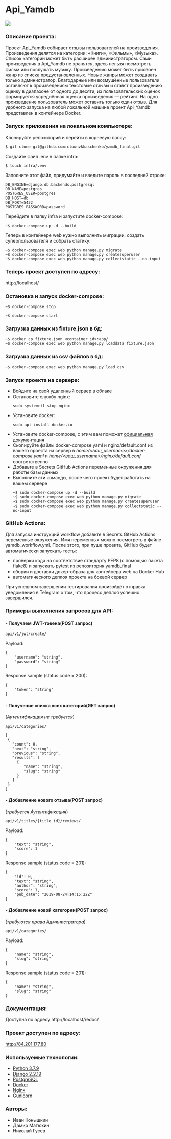 # Api_Yamdb
![](https://github.com/clownvkkaschenko/yamdb_final/actions/workflows/yamdb_workflow.yml/badge.svg)
### Описание проекта:
Проект Api\_Yamdb собирает отзывы пользователей на произведения. Произведения делятся на категории: «Книги», «Фильмы», «Музыка». Список категорий может быть расширен администратором. Сами произведения в Api\_Yamdb не хранятся, здесь нельзя посмотреть фильм или послушать музыку. Произведению может быть присвоен жанр из списка предустановленных. Новые жанры может создавать только администратор. Благодарные или возмущённые пользователи оставляют к произведениям текстовые отзывы и ставят произведению оценку в диапазоне от одного до десяти; из пользовательских оценок формируется усреднённая оценка произведения — рейтинг. На одно произведение пользователь может оставить только один отзыв.
Для удобного запуска на любой локальной машине проект Api_Yamdb представлен в контейнере Docker.
### Запуск приложения на локальном компьютере:
Клонируйте репозиторий и перейти в корневую папку:
```
$ git clone git@github.com:clownvkkaschenko/yamdb_final.git
```
Cоздайте файл .env в папке infra:
```
$ touch infra/.env
```
Заполните этот файл, придумайте и введите пароль в последней строке:
```
DB_ENGINE=django.db.backends.postgresql
DB_NAME=postgres
POSTGRES_USER=postgres
DB_HOST=db
DB_PORT=5432
POSTGRES_PASSWORD=password
```
Перейдите в папку infra и запустите docker-compose:
```
~$ docker-compose up -d --build
```
Теперь в контейнере web нужно выполнить миграции, создать суперпользователя и собрать статику:
```
~$ docker-compose exec web python manage.py migrate
~$ docker-compose exec web python manage.py createsuperuser
~$ docker-compose exec web python manage.py collectstatic --no-input
```
### Теперь проект доступен по адресу:
http://localhost/
### Остановка и запуск docker-compose:
```
~$ docker-compose stop
```
```
~$ docker-compose start
```
### Загрузка данных из fixture.json в бд:
```
~$ docker cp fixture.json <container_id>:app/
~$ docker-compose exec web python manage.py loaddata fixture.json
```
### Загрузка данных из csv файлов в бд:
```
~$ docker-compose exec web python manage.py load_csv
```
### Запуск проекта на сервере:
- Войдите на свой удаленный сервер в облаке
- Остановите службу nginx:
    ```
    sudo systemctl stop nginx
    ```
- Установите docker:
    ```
    sudo apt install docker.io
    ```
- Установите docker-compose, с этим вам поможет [официальная документация](https://docs.docker.com/compose/install/)
- Скопируйте файлы docker-compose.yaml и nginx/default.conf из вашего проекта на сервер в _home/<ваш_username>/docker-compose.yaml_ и _home/<ваш_username>/nginx/default.conf_ соответственно
- Добавьте в Secrets GitHub Actions переменные окружения для работы базы данных
- Выполните эти команды, после чего проект будет работать на вашем сервере
    ```
    ~$ sudo docker-compose up -d --build
    ~$ sudo docker-compose exec web python manage.py migrate
    ~$ sudo docker-compose exec web python manage.py createsuperuser
    ~$ sudo docker-compose exec web python manage.py collectstatic --no-input
    ```
### GitHub Actions:
Для запуска инструкций workflow добавьте в Secrets GitHub Actions переменные окружения. Имя переменных можно посмотреть в файле yamdb_workflow.yml. После этого, при пуше проекта, GitHub будет автоматически запускать тесты:
- проверки кода на соответствие стандарту PEP8 (с помощью пакета flake8) и запускать pytest из репозитория yamdb_final
- сборки и доставки докер-образа для контейнера web на Docker Hub
- автоматического деплоя проекта на боевой сервер

При успешном завершении тестирования произойдёт отправка уведомления в Telegram о том, что процесс деплоя успешно завершился.
### Примеры выполнения запросов для API:
#### - Получаем JWT-токена(POST запрос)
```
api/v1/jwt/create/
```
Payload:
```
{
    "username": "string",
    "password": "string"
}
```
Response sample (status code = 200):
```
{
    "token": "string"
}
```
#### - Получение списка всех категорий(GET запрос)
(*Аутентификация не требуется*)
```
api/v1/categories/
```
```
[
 {
   "count": 0,
   "next": "string",
   "previous": "string",
   "results": [
     {
        "name": "string",
        "slug": "string"
     }
   ]
 }
]
```
#### - Добавление нового отзыва(POST запрос)
(*требуется Аутентификация*)
```
api/v1/titles/{title_id}/reviews/
```
Payload:
```
{
    "text": "string",
    "score": 1
}
```
Response sample (status code = 201):
```
{
    "id": 0,
    "text": "string",
    "author": "string",
    "score": 1,
    "pub_date": "2019-08-24T14:15:22Z"
}
```
#### - Добавление новой категории(POST запрос)
(*требуются права Администратора*)
```
api/v1/categories/
```
Payload:
```
{
    "name": "string",
    "slug": "string"
}
```
Response sample (status code = 201):
```
{
    "name": "string",
    "slug": "string"
}
```
### Документация:
Доступна по адресу http://localhost/redoc/

### Проект доступен по адресу:
http://84.201.177.80

### Используемые технологии:
- [Python 3.7.9](https://www.python.org/)
- [Django 2.2.19](https://www.djangoproject.com/)
- [PostgreSQL](https://www.postgresql.org/)
- [Docker](https://www.docker.com/)
- [Nginx](https://nginx.org/ru/)
- [Gunicorn](https://gunicorn.org/)
### Авторы:
- Иван Конышкин
- Дамир Матюхин
- Николай Гусев
